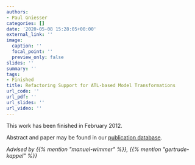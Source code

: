 ```yaml
---
authors:
- Paul Gniesser
categories: []
date: '2020-05-08 15:28:05+00:00'
external_link: ''
image:
  caption: ''
  focal_point: ''
  preview_only: false
slides: ''
summary: ''
tags:
- Finished
title: Refactoring Support for ATL-based Model Transformations
url_code: ''
url_pdf: ''
url_slides: ''
url_video: ''
---
```


This work has been finished in February 2012.

Abstract and paper may be found in our <a class="external" href="http://publik.tuwien.ac.at/showentry.php?ID=207245&amp;lang=2">publication database</a>.

*Advised by {{% mention "manuel-wimmer" %}}, {{% mention "gertrude-kappel" %}}*